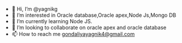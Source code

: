 - 👋 Hi, I’m @yagnikg
- 👀 I’m interested in Oracle database,Oracle apex,Node Js,Mongo DB
- 🌱 I’m currently learning Node JS.
- 💞️ I’m looking to collaborate on oracle apex and oracle database
- 📫 How to reach me gondaliyayagnik4@gmail.com

<!---
yagnikg/yagnikg is a ✨ special ✨ repository because its `README.md` (this file) appears on your GitHub profile.
You can click the Preview link to take a look at your changes.
--->
